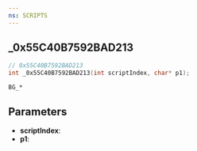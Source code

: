 ```yaml
---
ns: SCRIPTS
---
```

## _0x55C40B7592BAD213

```c
// 0x55C40B7592BAD213
int _0x55C40B7592BAD213(int scriptIndex, char* p1);
```

```
BG_*
```

## Parameters
* **scriptIndex**:
* **p1**:
